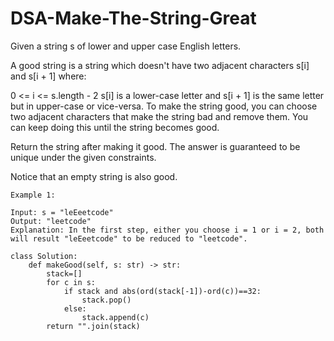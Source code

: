 # DSA-Make-The-String-Great
Given a string s of lower and upper case English letters.

A good string is a string which doesn't have two adjacent characters s[i] and s[i + 1] where:

0 <= i <= s.length - 2
s[i] is a lower-case letter and s[i + 1] is the same letter but in upper-case or vice-versa.
To make the string good, you can choose two adjacent characters that make the string bad and remove them. You can keep doing this until the string becomes good.

Return the string after making it good. The answer is guaranteed to be unique under the given constraints.

Notice that an empty string is also good.
```
Example 1:

Input: s = "leEeetcode"
Output: "leetcode"
Explanation: In the first step, either you choose i = 1 or i = 2, both will result "leEeetcode" to be reduced to "leetcode".
```
```
class Solution:
    def makeGood(self, s: str) -> str:
        stack=[]
        for c in s:
            if stack and abs(ord(stack[-1])-ord(c))==32:
                stack.pop()
            else:
                stack.append(c)
        return "".join(stack)
```
